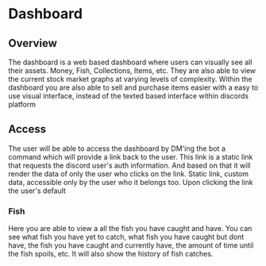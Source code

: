 # Dashboard

## Overview

The dashboard is a web based dashboard where users can visually see all their assets. Money, Fish, Collections, Items, etc. They are also able to view the current stock market graphs at varying levels of complexity. Within the dashboard you are also able to sell and purchase items easier with a easy to use visual interface, instead of the texted based interface within discords platform

## Access

The user will be able to access the dashboard by DM'ing the bot a command which will provide a link back to the user. This link is a static link that requests the discord user's auth information. And based on that it will render the data of only the user who clicks on the link. Static link, custom data, accessible only by the user who it belongs too. Upon clicking the link the user's default 

### Fish
Here you are able to view a all the fish you have caught and have. You can see what fish you have yet to catch, what fish you have caught but dont have, the fish you have caught and currently have, the amount of time until the fish spoils, etc. It will also show the history of fish catches. 